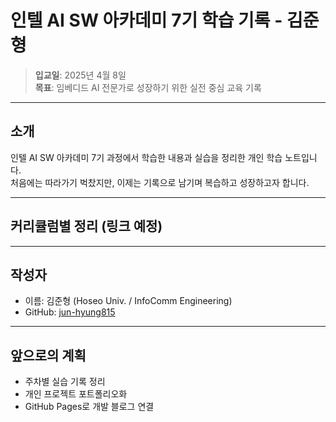 # 인텔 AI SW 아카데미 7기 학습 기록 - 김준형

> **입교일**: 2025년 4월 8일  
> **목표**: 임베디드 AI 전문가로 성장하기 위한 실전 중심 교육 기록  

---

## 소개
인텔 AI SW 아카데미 7기 과정에서 학습한 내용과 실습을 정리한 개인 학습 노트입니다.  
처음에는 따라가기 벅찼지만, 이제는 기록으로 남기며 복습하고 성장하고자 합니다.

---

## 커리큘럼별 정리 (링크 예정)

---

## 작성자
- 이름: 김준형 (Hoseo Univ. / InfoComm Engineering)
- GitHub: [jun-hyung815](https://github.com/jun-hyung815)

---

## 앞으로의 계획
- 주차별 실습 기록 정리
- 개인 프로젝트 포트폴리오화
- GitHub Pages로 개발 블로그 연결
